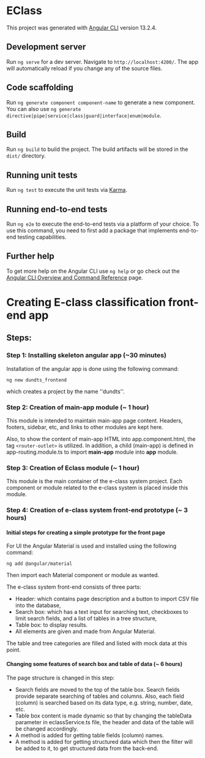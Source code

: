 # EClass

This project was generated with [Angular CLI](https://github.com/angular/angular-cli) version 13.2.4.

## Development server

Run `ng serve` for a dev server. Navigate to `http://localhost:4200/`. The app will automatically reload if you change any of the source files.

## Code scaffolding

Run `ng generate component component-name` to generate a new component. You can also use `ng generate directive|pipe|service|class|guard|interface|enum|module`.

## Build

Run `ng build` to build the project. The build artifacts will be stored in the `dist/` directory.

## Running unit tests

Run `ng test` to execute the unit tests via [Karma](https://karma-runner.github.io).

## Running end-to-end tests

Run `ng e2e` to execute the end-to-end tests via a platform of your choice. To use this command, you need to first add a package that implements end-to-end testing capabilities.

## Further help

To get more help on the Angular CLI use `ng help` or go check out the [Angular CLI Overview and Command Reference](https://angular.io/cli) page.

# Creating E-class classification front-end app

## Steps:

### Step 1: Installing skeleton angular app (~30 minutes)

Installation of the angular app is done using the following command:
```shell
ng new dundts_frontend
```
which creates a project by the name ''dundts''.

### Step 2: Creation of main-app module (~ 1 hour)

This module is intended to maintain main-app page content.
Headers, footers, sidebar, etc, and links to other modules are kept here.

Also, to show the content of main-app HTML into app.component.html, the tag `<router-outlet>` is utilized.
In addition, a child (main-app) is defined in app-routing.module.ts to import **main-app** module into **app** module.

### Step 3: Creation of Eclass module (~ 1 hour)

This module is the main container of the e-class system project.
Each component or module related to the e-class system is placed inside this module.

### Step 4: Creation of e-class system front-end prototype (~ 3 hours)

#### Initial steps for creating a simple prototype for the front page
For UI the Angular Material is used and installed using the following command:
```shell
ng add @angular/material
```
Then import each Material component or module as wanted.

The e-class system front-end consists of three parts:
* Header: which contains page description and a button to import CSV file into the database,
* Search box: which has a text input for searching text, checkboxes to limit search fields, and a list of tables in a tree structure,
* Table box: to display results.
* All elements are given and made from Angular Material.

The table and tree categories are filled and listed with mock data at this point.

#### Changing some features of search box and table of data (~ 6 hours)
The page structure is changed in this step:

* Search fields are moved to the top of the table box. Search fields provide separate searching of tables and columns.
  Also, each field (column) is searched based on its data type, e.g. string, number, date, etc.
* Table box content is made dynamic so that by changing the tableData parameter in eclassService.ts file,
  the header and data of the table will be changed accordingly.
* A method is added for getting table fields (column) names.
* A method is added for getting structured data which then the filter will be added to it,
  to get structured data from the back-end.
